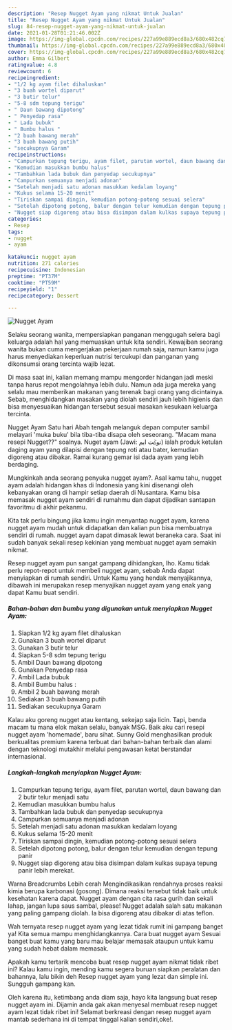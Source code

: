 ```yaml
---
description: "Resep Nugget Ayam yang nikmat Untuk Jualan"
title: "Resep Nugget Ayam yang nikmat Untuk Jualan"
slug: 84-resep-nugget-ayam-yang-nikmat-untuk-jualan
date: 2021-01-28T01:21:46.002Z
image: https://img-global.cpcdn.com/recipes/227a99e889ecd8a3/680x482cq70/nugget-ayam-foto-resep-utama.jpg
thumbnail: https://img-global.cpcdn.com/recipes/227a99e889ecd8a3/680x482cq70/nugget-ayam-foto-resep-utama.jpg
cover: https://img-global.cpcdn.com/recipes/227a99e889ecd8a3/680x482cq70/nugget-ayam-foto-resep-utama.jpg
author: Emma Gilbert
ratingvalue: 4.8
reviewcount: 6
recipeingredient:
- "1/2 kg ayam filet dihaluskan"
- "3 buah wortel diparut"
- "3 butir telur"
- "5-8 sdm tepung terigu"
- " Daun bawang dipotong"
- " Penyedap rasa"
- " Lada bubuk"
- " Bumbu halus "
- "2 buah bawang merah"
- "3 buah bawang putih"
- "secukupnya Garam"
recipeinstructions:
- "Campurkan tepung terigu, ayam filet, parutan wortel, daun bawang dan 2 butir telur menjadi satu"
- "Kemudian masukkan bumbu halus"
- "Tambahkan lada bubuk dan penyedap secukupnya"
- "Campurkan semuanya menjadi adonan"
- "Setelah menjadi satu adonan masukkan kedalam loyang"
- "Kukus selama 15-20 menit"
- "Tiriskan sampai dingin, kemudian potong-potong sesuai selera"
- "Setelah dipotong potong, balur dengan telur kemudian dengan tepung panir"
- "Nugget siap digoreng atau bisa disimpan dalam kulkas supaya tepung panir lebih merekat."
categories:
- Resep
tags:
- nugget
- ayam

katakunci: nugget ayam 
nutrition: 271 calories
recipecuisine: Indonesian
preptime: "PT37M"
cooktime: "PT59M"
recipeyield: "1"
recipecategory: Dessert

---
```



![Nugget Ayam](https://img-global.cpcdn.com/recipes/227a99e889ecd8a3/680x482cq70/nugget-ayam-foto-resep-utama.jpg)

Selaku seorang wanita, mempersiapkan panganan menggugah selera bagi keluarga adalah hal yang memuaskan untuk kita sendiri. Kewajiban seorang  wanita bukan cuma mengerjakan pekerjaan rumah saja, namun kamu juga harus menyediakan keperluan nutrisi tercukupi dan panganan yang dikonsumsi orang tercinta wajib lezat.

Di masa  saat ini, kalian memang mampu mengorder hidangan jadi meski tanpa harus repot mengolahnya lebih dulu. Namun ada juga mereka yang selalu mau memberikan makanan yang terenak bagi orang yang dicintainya. Sebab, menghidangkan masakan yang diolah sendiri jauh lebih higienis dan bisa menyesuaikan hidangan tersebut sesuai masakan kesukaan keluarga tercinta. 

Nugget Ayam Satu hari Abah tengah melanguk depan computer sambil melayari &#39;muka buku&#39; bila tiba-tiba disapa oleh seseorang. &#34;Macam mana resepi Nugget??&#34; soalnya. Nuget ayam (Jawi: ‏نوݢت ايم‎‎) ialah produk ketulan daging ayam yang dilapisi dengan tepung roti atau bater, kemudian digoreng atau dibakar. Ramai kurang gemar isi dada ayam yang lebih berdaging.

Mungkinkah anda seorang penyuka nugget ayam?. Asal kamu tahu, nugget ayam adalah hidangan khas di Indonesia yang kini disenangi oleh kebanyakan orang di hampir setiap daerah di Nusantara. Kamu bisa memasak nugget ayam sendiri di rumahmu dan dapat dijadikan santapan favoritmu di akhir pekanmu.

Kita tak perlu bingung jika kamu ingin menyantap nugget ayam, karena nugget ayam mudah untuk didapatkan dan kalian pun bisa membuatnya sendiri di rumah. nugget ayam dapat dimasak lewat beraneka cara. Saat ini sudah banyak sekali resep kekinian yang membuat nugget ayam semakin nikmat.

Resep nugget ayam pun sangat gampang dihidangkan, lho. Kamu tidak perlu repot-repot untuk membeli nugget ayam, sebab Anda dapat menyiapkan di rumah sendiri. Untuk Kamu yang hendak menyajikannya, dibawah ini merupakan resep menyajikan nugget ayam yang enak yang dapat Kamu buat sendiri.

<!--inarticleads1-->

##### Bahan-bahan dan bumbu yang digunakan untuk menyiapkan Nugget Ayam:

1. Siapkan 1/2 kg ayam filet dihaluskan
1. Gunakan 3 buah wortel diparut
1. Gunakan 3 butir telur
1. Siapkan 5-8 sdm tepung terigu
1. Ambil  Daun bawang dipotong
1. Gunakan  Penyedap rasa
1. Ambil  Lada bubuk
1. Ambil  Bumbu halus :
1. Ambil 2 buah bawang merah
1. Sediakan 3 buah bawang putih
1. Sediakan secukupnya Garam


Kalau aku goreng nugget atau kentang, sekejap saja licin. Tapi, benda macam tu mana elok makan selalu, banyak MSG. Baik aku cari resepi nugget ayam &#39;homemade&#39;, baru sihat. Sunny Gold menghasilkan produk berkualitas premium karena terbuat dari bahan-bahan terbaik dan alami dengan teknologi mutakhir melalui pengawasan ketat berstandar internasional. 

<!--inarticleads2-->

##### Langkah-langkah menyiapkan Nugget Ayam:

1. Campurkan tepung terigu, ayam filet, parutan wortel, daun bawang dan 2 butir telur menjadi satu
1. Kemudian masukkan bumbu halus
1. Tambahkan lada bubuk dan penyedap secukupnya
1. Campurkan semuanya menjadi adonan
1. Setelah menjadi satu adonan masukkan kedalam loyang
1. Kukus selama 15-20 menit
1. Tiriskan sampai dingin, kemudian potong-potong sesuai selera
1. Setelah dipotong potong, balur dengan telur kemudian dengan tepung panir
1. Nugget siap digoreng atau bisa disimpan dalam kulkas supaya tepung panir lebih merekat.


Warna Breadcrumbs Lebih cerah Mengindikasikan rendahnya proses reaksi kimia berupa karbonasi (gosong). Dimana reaksi tersebut tidak baik untuk kesehatan karena dapat. Nugget ayam dengan cita rasa gurih dan sekali lahap, jangan lupa saus sambal, please! Nugget adalah salah satu makanan yang paling gampang diolah. Ia bisa digoreng atau dibakar di atas teflon. 

Wah ternyata resep nugget ayam yang lezat tidak rumit ini gampang banget ya! Kita semua mampu menghidangkannya. Cara buat nugget ayam Sesuai banget buat kamu yang baru mau belajar memasak ataupun untuk kamu yang sudah hebat dalam memasak.

Apakah kamu tertarik mencoba buat resep nugget ayam nikmat tidak ribet ini? Kalau kamu ingin, mending kamu segera buruan siapkan peralatan dan bahannya, lalu bikin deh Resep nugget ayam yang lezat dan simple ini. Sungguh gampang kan. 

Oleh karena itu, ketimbang anda diam saja, hayo kita langsung buat resep nugget ayam ini. Dijamin anda gak akan menyesal membuat resep nugget ayam lezat tidak ribet ini! Selamat berkreasi dengan resep nugget ayam mantab sederhana ini di tempat tinggal kalian sendiri,oke!.

